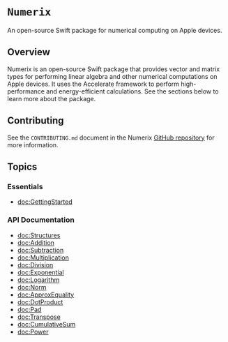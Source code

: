 # ``Numerix``

An open-source Swift package for numerical computing on Apple devices.

## Overview

Numerix is an open-source Swift package that provides vector and matrix types for performing linear algebra and other numerical computations on Apple devices. It uses the Accelerate framework to perform high-performance and energy-efficient calculations. See the sections below to learn more about the package.

## Contributing

See the `CONTRIBUTING.md` document in the Numerix [GitHub repository](https://github.com/wigging/numerix) for more information.

## Topics

### Essentials

- <doc:GettingStarted>

### API Documentation

- <doc:Structures>
- <doc:Addition>
- <doc:Subtraction>
- <doc:Multiplication>
- <doc:Division>
- <doc:Exponential>
- <doc:Logarithm>
- <doc:Norm>
- <doc:ApproxEquality>
- <doc:DotProduct>
- <doc:Pad>
- <doc:Transpose>
- <doc:CumulativeSum>
- <doc:Power>

